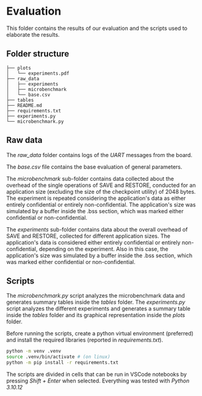 # Evaluation

This folder contains the results of our evaluation and the scripts used to elaborate the results.

## Folder structure
```
├── plots
│   └── experiments.pdf
├── raw_data
│   ├── experiments
│   ├── microbenchmark
│   └── base.csv
├── tables
├── README.md
├── requirements.txt
├── experiments.py
└── microbenchmark.py
```

## Raw data
The *raw_data* folder contains logs of the *UART* messages from the board.

The *base.csv* file contains the base evaluation of general parameters.

The *microbenchmark* sub-folder contains data collected about the overhead of the single operations of SAVE and RESTORE, conducted for an application size (excluding the size of the checkpoint utility) of 2048 bytes.
The experiment is repeated considering the application's data as either entirely confidential or entirely non-confidential.
The application's size was simulated by a buffer inside the .bss section, which was marked either confidential or non-confidential.

The *experiments* sub-folder contains data about the overall overhead of SAVE and RESTORE, collected for different application sizes.
The application's data is considered either entirely confidential or entirely non-confidential, depending on the experiment.
Also in this case, the application's size was simulated by a buffer inside the .bss section, which was marked either confidential or non-confidential.

## Scripts
The *microbenchmark.py* script analyzes the microbenchmark data and generates summary tables inside the *tables* folder.
The *experiments.py* script analyzes the different experiments and generates a summary table inside the *tables* folder and its graphical representation inside the *plots* folder.

Before running the scripts, create a python virtual environment (preferred) and install the required libraries (reported in *requirements.txt*).
```bash
python -m venv .venv
source .venv/bin/activate # (on linux)
python -m pip install -r requirements.txt
```

The scripts are divided in cells that can be run in VSCode notebooks by pressing *Shift + Enter* when selected.
Everything was tested with *Python 3.10.12*





